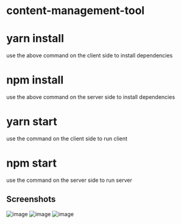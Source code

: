 # content-management-tool
# yarn install
use the above command on the client side to install dependencies

# npm install 
use the above command on the server side to install dependencies

# yarn start
use the command on the client side to run client

# npm start
use the command on the server side to run server

## Screenshots 
![image](https://github.com/AlokTiwari5/content-management-tool/assets/123202612/6e1c4573-7b61-4af1-ad5c-592fb21d38c8)
![image](https://github.com/AlokTiwari5/content-management-tool/assets/123202612/6630680e-5832-4124-8b31-0c3b01f9eabe)
![image](https://github.com/AlokTiwari5/content-management-tool/assets/123202612/b54fac47-ed54-491d-b156-d8a4e561bf04)


